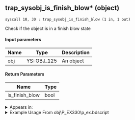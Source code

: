 ## trap_sysobj_is_finish_blow* (object)

`syscall 10, 30 ; trap_sysobj_is_finish_blow (1 in, 1 out)`

Check if the object is in a finish blow state

#### Input parameters
| Name | Type | Description
|------|------|------------
| obj   | YS::OBJ_125   | An object


#### Return Parameters
| Name | Type
|------|-----
| is_finish_blow   | bool   


<details>
	<summary>Appears in:</summary>
| filename | Entity (obj)
|----------|-------------
| obj\P_EX330\p_ex.bdscript       | ((P) Peter Pan)          

</details>

<details>
	<summary>Example Usage From obj\P_EX330\p_ex.bdscript</summary>
```plaintext
L6309:
 popToSp 4
 popToSp 0
 pushFromFSp 0
 syscall 2, 23 ; trap_btlobj_target (1 in, 1 out)
 syscall 1, 140 ; trap_target_is_exist (1 in, 1 out)
 dup 
 jz L6338
 pushFromFSp 0
 syscall 2, 23 ; trap_btlobj_target (1 in, 1 out)
 gosub 4, L209
 memcpyToSp 16, 16
 pushFromPSp 16
 fetchValue 4
 syscall 10, 30 ; trap_sysobj_is_finish_blow (1 in, 1 out)
 eqzv
```
</details>

